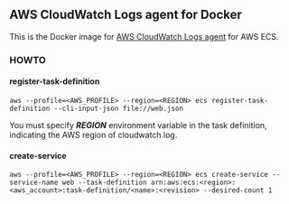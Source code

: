 ## AWS CloudWatch Logs agent for Docker

This is the Docker image for [AWS CloudWatch Logs agent](http://docs.aws.amazon.com/AmazonCloudWatch/latest/DeveloperGuide/AgentReference.html) for AWS ECS.



### HOWTO



#### register-task-definition

```
aws --profile=<AWS_PROFILE> --region=<REGION> ecs register-task-definition --cli-input-json file://web.json
```

You must specify ***REGION*** environment variable in the task definition, indicating the AWS region of cloudwatch log.



#### create-service

```
aws --profile=<AWS_PROFILE> --region=<REGION> ecs create-service --service-name web --task-definition arn:aws:ecs:<region>:<aws_account>:task-definition/<name>:<revision> --desired-count 1
```


